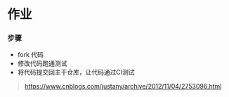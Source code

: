 # 作业

### 步骤

* fork 代码
* 修改代码跑通测试
* 将代码提交回主干仓库，让代码通过CI测试


> https://www.cnblogs.com/justany/archive/2012/11/04/2753096.html
